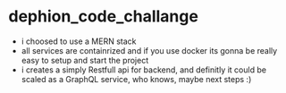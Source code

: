 # dephion_code_challange

- i choosed to use a MERN stack
- all services are containrized and if you use docker its gonna be really easy to setup and start the project
- i creates a simply Restfull api for backend, and definitly it could be scaled as a GraphQL service, who knows, maybe next steps :)
